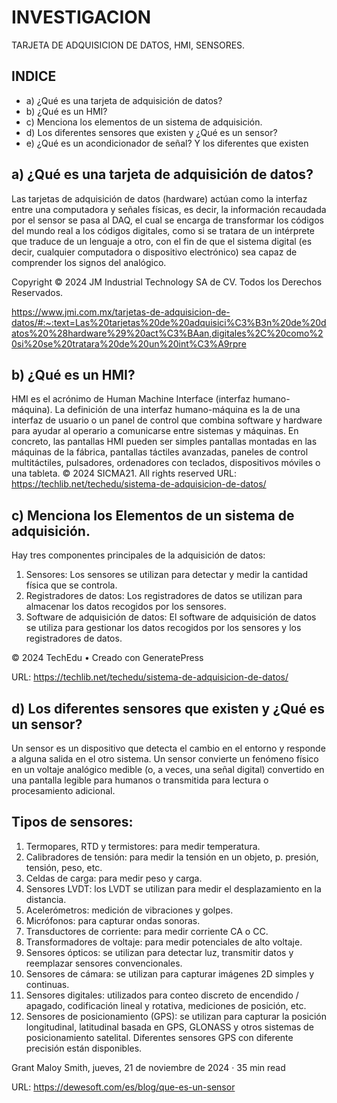 # INVESTIGACION 
TARJETA DE ADQUISICION DE DATOS, HMI, SENSORES.
## INDICE
- a)	¿Qué es una tarjeta de adquisición de datos?
- b)	¿Qué es un HMI?
- c)	Menciona los elementos de un sistema de adquisición.
- d)	Los diferentes sensores que existen y ¿Qué es un sensor?
- e)	¿Qué es un acondicionador de señal?  Y los diferentes que existen

  
## a)	¿Qué es una tarjeta de adquisición de datos?

Las tarjetas de adquisición de datos (hardware) actúan como la interfaz entre una computadora y señales físicas, es decir, la información recaudada por el sensor se pasa al DAQ, el cual se encarga de transformar los códigos del mundo real a los códigos digitales, como si se tratara de un intérprete que traduce de un lenguaje a otro, con el fin de que el sistema digital (es decir, cualquier computadora o dispositivo electrónico) sea capaz de comprender los signos del analógico.

Copyright © 2024 JM Industrial Technology SA de CV. Todos los Derechos Reservados.

https://www.jmi.com.mx/tarjetas-de-adquisicion-de-datos/#:~:text=Las%20tarjetas%20de%20adquisici%C3%B3n%20de%20datos%20%28hardware%29%20act%C3%BAan,digitales%2C%20como%20si%20se%20tratara%20de%20un%20int%C3%A9rpre

## b)	¿Qué es un HMI?

HMI es el acrónimo de Human Machine Interface (interfaz humano-máquina). La definición de una interfaz humano-máquina es la de una interfaz de usuario o un panel de control que combina software y hardware para ayudar al operario a comunicarse entre sistemas y máquinas.
En concreto, las pantallas HMI pueden ser simples pantallas montadas en las máquinas de la fábrica, pantallas táctiles avanzadas, paneles de control multitáctiles, pulsadores, ordenadores con teclados, dispositivos móviles o una tableta.
© 2024 SICMA21. All rights reserved
URL: https://techlib.net/techedu/sistema-de-adquisicion-de-datos/


## c)	Menciona los Elementos de un sistema de adquisición.

Hay tres componentes principales de la adquisición de datos:
1. Sensores: Los sensores se utilizan para detectar y medir la cantidad física que se controla.
2. Registradores de datos: Los registradores de datos se utilizan para almacenar los datos recogidos por los sensores.
3. Software de adquisición de datos: El software de adquisición de datos se utiliza para gestionar los datos recogidos por los sensores y los registradores de datos.

© 2024 TechEdu • Creado con GeneratePress

URL: https://techlib.net/techedu/sistema-de-adquisicion-de-datos/


## d)	Los diferentes sensores que existen y ¿Qué es un sensor?


Un sensor es un dispositivo que detecta el cambio en el entorno y responde a alguna salida en el otro sistema. Un sensor convierte un fenómeno físico en un voltaje analógico medible (o, a veces, una señal digital) convertido en una pantalla legible para humanos o transmitida para lectura o procesamiento adicional.

## Tipos de sensores:

1. Termopares, RTD y termistores: para medir temperatura.
2. Calibradores de tensión: para medir la tensión en un objeto, p. presión, tensión, peso, etc.
3. Celdas de carga: para medir peso y carga.
4. Sensores LVDT: los LVDT se utilizan para medir el desplazamiento en la distancia.
5. Acelerómetros: medición de vibraciones y golpes.
6. Micrófonos: para capturar ondas sonoras.
7. Transductores de corriente: para medir corriente CA o CC.
8. Transformadores de voltaje: para medir potenciales de alto voltaje.
9. Sensores ópticos: se utilizan para detectar luz, transmitir datos y reemplazar sensores convencionales.
10. Sensores de cámara: se utilizan para capturar imágenes 2D simples y continuas.
11. Sensores digitales: utilizados para conteo discreto de encendido / apagado, codificación lineal y rotativa, mediciones de posición, etc.
12. Sensores de posicionamiento (GPS): se utilizan para capturar la posición longitudinal, latitudinal basada en GPS, GLONASS y otros sistemas de posicionamiento satelital. Diferentes sensores GPS con diferente precisión están disponibles.

Grant Maloy Smith, jueves, 21 de noviembre de 2024 · 35 min read

URL: https://dewesoft.com/es/blog/que-es-un-sensor

